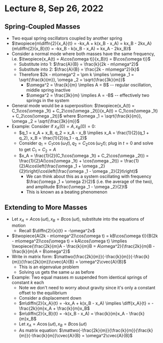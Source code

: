 # Lecture 8, Sep 26, 2022

## Spring-Coupled Masses

* Two equal spring oscillators coupled by another spring
* $\twopiece{m\diffn{2}{x_A}{t} = -kx_A + k(x_B - x_A) = kx_B - 2kx_A}{m\diffn{2}{x_B}{t} = -kx_B - k(x_B - x_A) = kx_A - 2kx_B}$
* Consider a normal mode where both masses have the same frequency, i.e. $\twopiece{x_A(t) = A\cos(\omega t)}{x_B)t) = B\cos(\omega t)}$
	* Substitute into 1: $\frac{A}{B} = \frac{k}{2k - m\omega^2}$
	* Substitute into 2: $\frac{A}{B} = \frac{2k - m\omega^2}{k}$
	* Therefore $2k - m\omega^2 = \pm k \implies \omega _1 = \sqrt{\frac{k}{m}}, \omega _2 = \sqrt{\frac{3k}{m}}$
		* $\omega^2 = \frac{k}{m} \implies A = B$ -- regular oscillation, middle spring inactive
		* $\omega^2 = \frac{3k}{m} \implies A = -B$ -- effectively two springs in the system
* General mode would be a superposition: $\twopiece{x_A(t) = C_1\cos(\omega _1t) + C_2\cos(\omega _2t)}{x_A(t) = C_1\cos(\omega _1t) + C_2\cos(\omega _2t)}$ where $\omega _1 = \sqrt{\frac{k}{m}}, \omega _2 = \sqrt{\frac{3k}{m}}$
* Example: Consider if $x_A(0) = A, x_B(0) = 0$:
	* $q_1 = x_A + x_B, q_2 = x_A - x_B \implies x_A = \frac{1}{2}(q_1 + q_2), x_B = \frac{1}{2}(q_1 - q_2)$
	* Consider $q_1 = C_1\cos(\omega _1t), q_2 = C_2\cos(\omega _2t)$; plug in $t = 0$ and solve to get $C_1 = C_2 = A$
	* $x_A = \frac{1}{2}(C_1\cos(\omega _1t) + C_2\cos(\omega _2t)) = \frac{1}{2}A(\cos(\omega _1t) + \cos(\omega _2t)) = \frac{1}{2}A\cos\left(\frac{\omega _1 + \omega _2}{2}t\right)\cos\left(\frac{\omega _1 - \omega _2}{2}t\right)$
		* We can think about this as a system oscillating with frequency $\frac{\omega _1 + \omega 2}{2}$ (i.e. the average of the two), and amplitude $\frac{\omega _1 - \omega _2}{2}t$ 
		* This is known as a beating phenomenon

## Extending to More Masses

* Let $x_A = A\cos(\omega t), x_B = B\cos(\omega t)$, substitute into the equations of motion
	* Recall $\diffn{2}{x}{t} = -\omega^2x$
* $\twopiece{A(2k - m\omega^2)\cos(\omega t) = kB\cos(\omega t)}{B(2k - m\omega^2)\cos(\omega t) = kA\cos(\omega t} \implies \twopiece{\frac{2k}{m}A - \frac{k}{m}B = A\omega^2}{\frac{2k}{m}B - \frac{k}{m}A = B\omega^2}$
* Write in matrix form: $\mattwo{\frac{2k}{m}}{-\frac{k}{m}}{-\frac{k}{m}}{\frac{2k}{m}}\cvec{A}{B} = \omega^2\cvec{A}{B}$
	* This is an eigenvalue problem
	* Solving us gets the same $\omega$ as before
* Example: Two equal masses $m$ suspended from identical springs of constant $k$ each
	* Note we don't need to worry about gravity since it's only a constant offset to the equilibrium
	* Consider a displacement down
	* $m\diffn{2}{x_A}{t} = -kx_A + k(x_B - x_A) \implies \diff{x_A}{t} = -\frac{2k}{m}x_A + \frac{k}{m}x_B$
	* $m\diffn{2}{x_B}{t} = -k(x_B - x_A) = \frac{k}{m}x_A - \frac{k}{m}x_B$
	* Let $x_A = A\cos(\omega t), x_B = B\cos(\omega t)$
	* As matrix equation: $\mattwo{-\frac{2k}{m}}{\frac{k}{m}}{\frac{k}{m}}{-\frac{k}{m}}\cvec{A}{B} = \omega^2\cvec{A}{B}$

